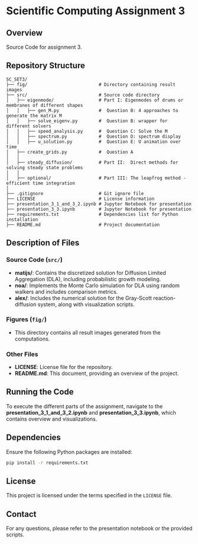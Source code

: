 # Scientific Computing Assignment 3

## Overview
Source Code for assignment 3.

## Repository Structure
```
SC_SET3/
├── fig/                           # Directory containing result images
├── src/                           # Source code directory
│   ├── eigenmode/                 # Part I: Eigenmodes of drums or membranes of different shapes
│   │   ├── gen_M.py               #  Question B: 4 approaches to generate the matrix M
│   │   ├── solve_eigenv.py        #  Question B: wrapper for different solvers
│   │   ├── speed_analysis.py      #  Question C: Solve the M
│   │   ├── spectrum.py            #  Question D: spectrum display
│   │   ├── u_solution.py          #  Question E: U animation over time
│   ├── create_grids.py            #  Question A
│   │ 
│   ├── steady_diffusion/          # Part II:  Direct methods for solving steady state problems
│   │ 
│   ├── optional/                  # Part III: The leapfrog method - efficient time integration
│   
├── .gitignore                     # Git ignore file
├── LICENSE                        # License information
├── presentation_3_1_and_3_2.ipynb # Jupyter Notebook for presentation
├── presentation_3_3.ipynb         # Jupyter Notebook for presentation
├── requirements.txt               # Dependencies list for Python installation
├── README.md                      # Project documentation
```

## Description of Files
### Source Code (`src/`)
- **matijs/**: Contains the discretized solution for Diffusion Limited Aggregation (DLA), including probabilistic growth modeling.
- **noa/**: Implements the Monte Carlo simulation for DLA using random walkers and includes comparison metrics.
- **alex/**: Includes the numerical solution for the Gray-Scott reaction-diffusion system, along with visualization scripts.

### Figures (`fig/`)
- This directory contains all result images generated from the computations.

### Other Files
- **LICENSE**: License file for the repository.
- **README.md**: This document, providing an overview of the project.

## Running the Code
To execute the different parts of the assignment, navigate to the **presentation_3_1_and_3_2.ipynb** and **presentation_3_3.ipynb**, which contains overview and visualizations.

## Dependencies
Ensure the following Python packages are installed:
```bash
pip install -r requirements.txt
```

## License
This project is licensed under the terms specified in the `LICENSE` file.

## Contact
For any questions, please refer to the presentation notebook or the provided scripts.
